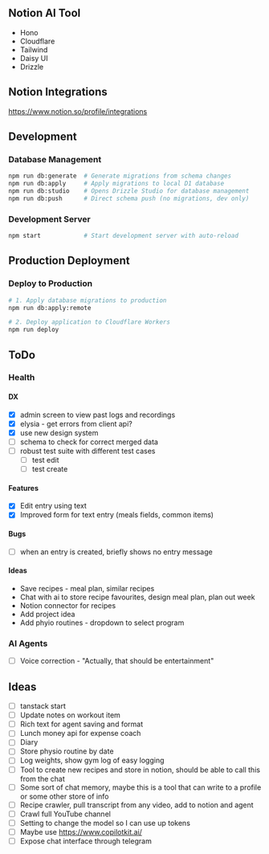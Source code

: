 ## Notion AI Tool

- Hono
- Cloudflare
- Tailwind
- Daisy UI
- Drizzle

## Notion Integrations
https://www.notion.so/profile/integrations

## Development

### Database Management
```bash
npm run db:generate  # Generate migrations from schema changes
npm run db:apply     # Apply migrations to local D1 database
npm run db:studio    # Opens Drizzle Studio for database management
npm run db:push      # Direct schema push (no migrations, dev only)
```

### Development Server
```bash
npm start            # Start development server with auto-reload
```

## Production Deployment

### Deploy to Production    
```bash
# 1. Apply database migrations to production
npm run db:apply:remote

# 2. Deploy application to Cloudflare Workers
npm run deploy
```

## ToDo

### Health

####  DX
- [x] admin screen to view past logs and recordings
- [x] elysia - get errors from client api?
- [x] use new design system
- [ ] schema to check for correct merged data
- [ ] robust test suite with different test cases
    - [ ] test edit
    - [ ] test create

#### Features
- [x] Edit entry using text
- [x] Improved form for text entry (meals fields, common items)

#### Bugs
- [ ] when an entry is created, briefly shows no entry message

#### Ideas
- Save recipes - meal plan, similar recipes
- Chat with ai to store recipe favourites, design meal plan, plan out week
- Notion connector for recipes
- Add project idea
- Add phyio routines - dropdown to select program

### AI Agents
- [ ] Voice correction - "Actually, that should be entertainment"

## Ideas
- [ ] tanstack start
- [ ] Update notes on workout item
- [ ] Rich text for agent saving and format
- [ ] Lunch money api for expense coach
- [ ] Diary
- [ ] Store physio routine by date
- [ ] Log weights, show gym log of easy logging 
- [ ] Tool to create new recipes and store in notion, should be able to call this from the chat
- [ ] Some sort of chat memory, maybe this is a tool that can write to a profile or some other store of info
- [ ] Recipe crawler, pull transcript from any video, add to notion and agent
- [ ] Crawl full YouTube channel 
- [ ] Setting to change the model so I can use up tokens
- [ ] Maybe use https://www.copilotkit.ai/
- [ ] Expose chat interface through telegram 